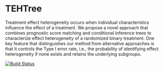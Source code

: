 # TEHTree

Treatment effect heterogeneity occurs when individual characteristics influence the effect of a treatment. We propose a novel approach that combines prognostic score matching and conditional inference trees to characterize effect heterogeneity of a randomized binary treatment. One key feature that distinguishes our method from alternative approaches is that it controls the Type I error rate, i.e., the probability of identifying effect heterogeneity if none exists and retains the underlying subgroups. 

[![Build Status](https://travis-ci.org/AshwiniKV/TEHTree.svg?branch=master)](https://travis-ci.org/AshwiniKV/TEHTree)
